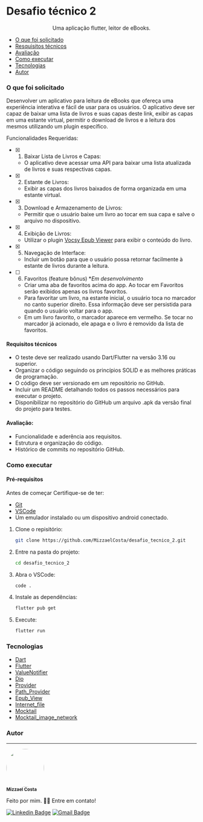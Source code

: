 # Desafio técnico 2

<p align="center">Uma aplicação flutter, leitor de eBooks.</p>



<!--ts-->
* [O que foi solicitado](#o-que-foi-solicitado)
* [Resquisitos técnicos](#requisitos-técnicos)
* [Avaliação](#avaliaçâo)
* [Como executar](#como-executar)
* [Tecnologias](#tecnologias)
* [Autor](#autor)
<!--te-->


### O que foi solicitado

Desenvolver um aplicativo para leitura de eBooks que ofereça uma experiência interativa e fácil de usar para os usuários. O aplicativo deve ser capaz de baixar uma lista de livros e suas capas deste link, exibir as capas em uma estante virtual, permitir o download de livros e a leitura dos mesmos utilizando um plugin específico.

Funcionalidades Requeridas:
- [x] 1. Baixar Lista de Livros e Capas:
   - O aplicativo deve acessar uma API para baixar uma lista atualizada de livros e suas respectivas capas.
- [x] 2. Estante de Livros:
   - Exibir as capas dos livros baixados de forma organizada em uma estante virtual.
- [x] 3. Download e Armazenamento de Livros:
   - Permitir que o usuário baixe um livro ao tocar em sua capa e salve o arquivo no dispositivo.
- [x] 4. Exibição de Livros:
   - Utilizar o plugin [Vocsy Epub Viewer](https://pub.dev/packages/vocsy_epub_viewer) para exibir o conteúdo do livro.
- [x] 5. Navegação de Interface:
   - Incluir um botão para que o usuário possa retornar facilmente à estante de livros durante a leitura.
- [ ] 6. Favoritos (feature bônus) **Em desenvolvimento*
  - Criar uma aba de favoritos acima do app. Ao tocar em Favoritos serão exibidos apenas os livros favoritos.
  - Para favoritar um livro, na estante inicial, o usuário toca no marcador no canto superior direito. Essa informação deve ser persistida para quando o usuário voltar para o app.
  - Em um livro favorito, o marcador aparece em vermelho. Se tocar no marcador já acionado, ele apaga e o livro é removido da lista de favoritos.




#### Requisitos técnicos

- O teste deve ser realizado usando Dart/Flutter na versão 3.16 ou superior.
- Organizar o código seguindo os princípios SOLID e as melhores práticas de programação.
- O código deve ser versionado em um repositório no GitHub.
- Incluir um README detalhando todos os passos necessários para executar o projeto.
- Disponibilizar no repositório do GitHub um arquivo .apk da versão final do projeto para testes.

#### Avaliação:
- Funcionalidade e aderência aos requisitos.
- Estrutura e organização do código.
- Histórico de commits no repositório GitHub.





### Como executar

#### Pré-requisitos

Antes de começar Certifique-se de ter: 
* [Git](https://git-scm.com)
* [VSCode](https://code.visualstudio.com/)
* Um emulador instalado ou um dispositivo android conectado.


1. Clone o repisitório:
   ```sh
   git clone https://github.com/MizzaelCosta/desafio_tecnico_2.git
   ```

2. Entre na pasta do projeto: 
   ```sh
   cd desafio_tecnico_2
   ``` 

3. Abra o VSCode:
   ```sh
   code . 
   ```  

4. Instale as dependências: 
   ```sh
   flutter pub get
   

4. Execute: 
   ```sh
   flutter run
   ```  
    


### Tecnologias

- [Dart](https://flutter.dev/)
- [Flutter](https://flutter.dev/)
- [ValueNotifier](https://api.flutter.dev/flutter/foundation/ValueNotifier-class.html)
- [Dio](https://pub.dev/packages/dio)
- [Provider](https://pub.dev/packages/provider)
- [Path_Provider](https://pub.dev/packages/path_provider)
- [Epub_View](https://pub.dev/packages/epub_view)
- [Internet_file](https://pub.dev/packages/internet_file)
- [Mocktail](https://pub.dev/packages/mocktail)
- [Mocktail_image_network](https://pub.dev/packages/mocktail_image_network)

### Autor
---

<a>
 <img style="border-radius: 50%;" src="https://avatars.githubusercontent.com/u/72561989?s=400&u=f9a922042904c9576e93d5a85b8334e426c34466&v=4" width="100px;" alt=""/>
 <br />
 <sub><b>Mizzael Costa</b></sub></a>

 Feito por mim. 👋🏽 Entre em contato!

[![Linkedin Badge](https://img.shields.io/badge/-Linkedin-blue?style=flat-square&logo=Linkedin&logoColor=white&link=https://www.linkedin.com/in/carlosmcosta/)](https://www.linkedin.com/in/carlosmcosta/) 
[![Gmail Badge](https://img.shields.io/badge/mizzaelcosta@gmail.com-c14438?style=flat-square&logo=Gmail&logoColor=white&link=mailto:mizzaelcosta@gmail.com)](mailto:mizzaelcosta@gmail.com)